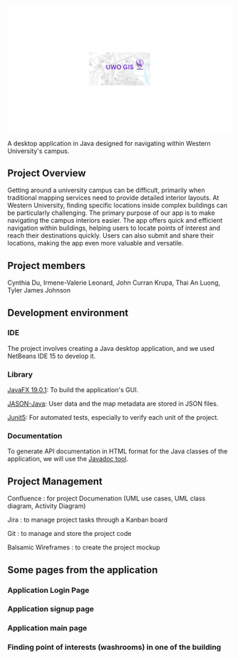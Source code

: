 ![GIS_System](https://github.com/valerielnd/GIS_System/blob/main/Project-Pictures/Western_GIS.png)

A desktop application in Java designed for navigating within Western University's campus.

## Project Overview

Getting around a university campus can be difficult, primarily when traditional mapping services need to provide detailed interior layouts. 
At Western University, finding specific locations inside complex buildings can be particularly challenging. The primary purpose of our app is 
to make navigating the campus interiors easier. The app offers quick and efficient navigation within buildings, helping users to locate points 
of interest and reach their destinations quickly. Users can also submit and share their locations, making the app even more valuable and versatile.

## Project members
Cynthia Du, Irmene-Valerie Leonard, John Curran Krupa, Thai An Luong, Tyler James Johnson

## Development environment 

### IDE 

The project involves creating a Java  desktop application, and we used NetBeans IDE 15 to develop it. 

### Library

[JavaFX 19.0.1](https://openjfx.io/javadoc/19/): To build the application's GUI.

[JASON-Java](https://stleary.github.io/JSON-java/index.html): User data and the map metadata are stored in JSON files.

[Junit5](https://junit.org/junit5/): For automated tests, especially to verify each unit of the project.

### Documentation
To generate API documentation in HTML format for the Java classes of the application, we will use the [Javadoc tool](https://www.oracle.com/technical-resources/articles/java/javadoc-tool.html).

## Project Management
Confluence : for project Documenation (UML use cases, UML class diagram, Activity Diagram)

Jira : to manage project tasks through a Kanban board

Git : to manage and store the project code

Balsamic Wireframes : to create the project mockup

## Some pages from the application

### Application Login Page

### Application signup page

### Application main page

### Finding point of interests (washrooms) in one of the building
 

